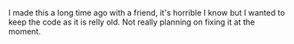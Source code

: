 I made this a long time ago with a friend, it\'s horrible I know but I wanted to keep the code as it is relly old. Not really planning on fixing it at the moment.
